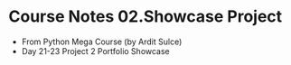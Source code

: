 # Course Notes 02.Showcase Project
- From Python Mega Course (by Ardit Sulce)
- Day 21-23 Project 2 Portfolio Showcase 

